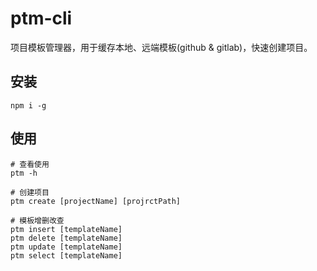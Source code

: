 # ptm-cli

项目模板管理器，用于缓存本地、远端模板(github & gitlab)，快速创建项目。

## 安装

```shell
npm i -g
```

## 使用

```shell
# 查看使用
ptm -h

# 创建项目
ptm create [projectName] [projrctPath]

# 模板增删改查
ptm insert [templateName]
ptm delete [templateName]
ptm update [templateName]
ptm select [templateName]
```
